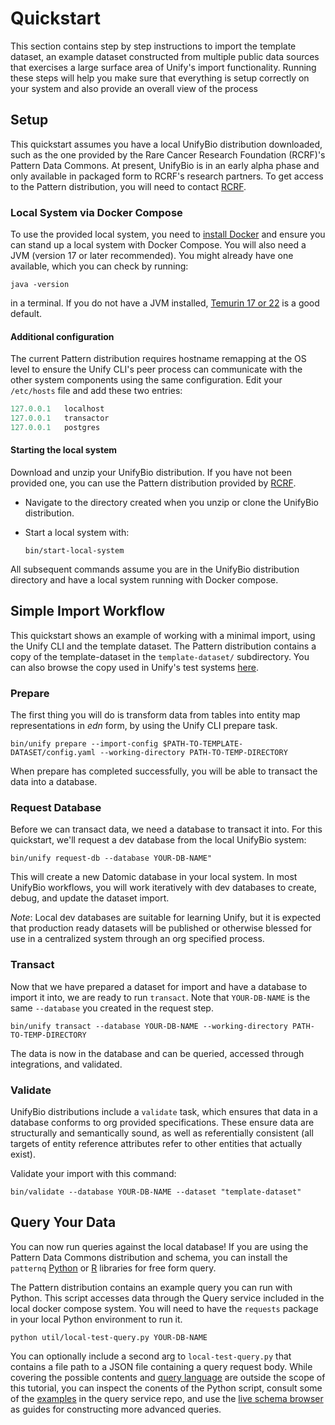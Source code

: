 # Quickstart

This section contains step by step instructions to import the template dataset, an example dataset constructed from multiple
public data sources that exercises a large surface area of Unify's import functionality. Running these steps will help you
make sure that everything is setup correctly on your system and also provide an overall view of the process

## Setup

This quickstart assumes you have a local UnifyBio distribution downloaded, such as 
the one provided by the Rare Cancer Research Foundation (RCRF)'s Pattern Data Commons.
At present, UnifyBio is in an early alpha phase and only available in packaged
form to RCRF's research partners. To get access to the Pattern distribution,
you will need to contact [RCRF](https://rarecancer.org/initiatives).

### Local System via Docker Compose

To use the provided local system, you need to [install Docker](https://docs.docker.com/)
and ensure you can stand up a local system with Docker Compose. You will also need a JVM
(version 17 or later recommended). You might already have one available,
which you can check by running:

```
java -version
```

in a terminal. If you do not have a JVM installed, [Temurin 17 or 22](https://adoptium.net/installation/)
is a good default.

#### Additional configuration

The current Pattern distribution requires hostname remapping at the OS level
to ensure the Unify CLI's peer process can communicate with the other system
components using the same configuration. Edit your `/etc/hosts` file and
add these two entries:

```python title="/etc/hosts" hl_lines="2-3"
127.0.0.1	localhost
127.0.0.1	transactor
127.0.0.1	postgres
```

#### Starting the local system

Download and unzip your UnifyBio distribution. If you have not been provided one, you can use
the Pattern distribution provided by [RCRF](https://rarecancer.org/initiatives).

- Navigate to the directory created when you unzip or clone the UnifyBio distribution.
- Start a local system with:

    ```
    bin/start-local-system
    ```

All subsequent commands assume you are in the UnifyBio distribution directory and have a local system
running with Docker compose.

## Simple Import Workflow

This quickstart shows an example of working with a minimal import, using the Unify CLI and
the template dataset. The Pattern distribution contains a copy of the template-dataset in the `template-dataset/`
subdirectory. You can also browse the copy used in Unify's test systems
[here](https://github.com/vendekagon-labs/unify/tree/main/test/resources/systems/candel/template-dataset).


### Prepare

The first thing you will do is transform data from tables into entity map representations in _edn_ form,
by using the Unify CLI prepare task.

```
bin/unify prepare --import-config $PATH-TO-TEMPLATE-DATASET/config.yaml --working-directory PATH-TO-TEMP-DIRECTORY
```

When prepare has completed successfully, you will be able to transact the data into a database.

### Request Database

Before we can transact data, we need a database to transact it into. For this quickstart, we'll
request a dev database from the local UnifyBio system:

```
bin/unify request-db --database YOUR-DB-NAME"
```

This will create a new Datomic database in your local system. In most UnifyBio workflows,
you will work iteratively with dev databases to create, debug, and update the dataset
import.

_Note_: Local dev databases are suitable for learning Unify, but it is expected that
production ready datasets will be published or otherwise blessed for use
in a centralized system through an org specified process.

### Transact

Now that we have prepared a dataset for import and have a database to import it into, we
are ready to run `transact`. Note that `YOUR-DB-NAME` is the same `--database` you
created in the request step.

```
bin/unify transact --database YOUR-DB-NAME --working-directory PATH-TO-TEMP-DIRECTORY
```
The data is now in the database and can be queried, accessed through integrations,
and validated.

### Validate

UnifyBio distributions include a `validate` task, which ensures that data in a database
conforms to org provided specifications. These ensure data are structurally and
semantically sound, as well as referentially consistent (all targets of entity reference
attributes refer to other entities that actually exist).

Validate your import with this command:

```
bin/validate --database YOUR-DB-NAME --dataset "template-dataset"
```

## Query Your Data

You can now run queries against the local database! If you are using the Pattern Data Commons distribution and schema,
you can install the `patternq` [Python](https://github.com/rcrf/patternq) or [R](https://github.com/CANDELbio/wick) libraries
for free form query.

The Pattern distribution contains an example query you can run with Python. This
script accesses data through the Query service included in the local docker compose system.
You will need to have the `requests` package in your local Python environment to run it.

```
python util/local-test-query.py YOUR-DB-NAME
```

You can optionally include a second arg to `local-test-query.py` that contains a file path to
a JSON file containing a query request body.
While covering the possible contents and [query language](https://docs.datomic.com/query/query-data-reference.html)
are outside the scope of
this tutorial, you can inspect the conents of the Python script, consult some of the
[examples](https://github.com/vendekagon-labs/datomic-query-service/blob/main/resources/example-q.json)
in the query service repo, and use the
[live schema browser](http://rcrf-data-commons-dashboard--env.eba-t2nvd7ac.us-east-1.elasticbeanstalk.com/schema/1.3.1/index.html)
as guides for constructing more advanced queries.

